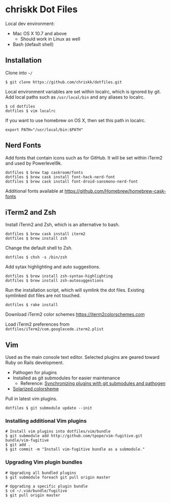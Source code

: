 # chriskk Dot Files
Local dev environment:

* Mac OS X 10.7 and above
  * Should work in Linux as well
* Bash (default shell)

## Installation

Clone into `~/`

```
$ git clone https://github.com/chriskk/dotfiles.git
```

Local environment variables are set within localrc, which is ignored by git. Add local paths such as `/usr/local/bin` and any aliases to localrc.

```
$ cd dotfiles
dotfiles $ vim localrc
```

If you want to use homebrew on OS X, then set this path in localrc.

```
export PATH="/usr/local/bin:$PATH"
```

## Nerd Fonts
Add fonts that contain icons such as for GitHub.
It will be set within iTerm2 and used by Powerlevel9k.

```
dotfiles $ brew tap caskroom/fonts
dotfiles $ brew cask install font-hack-nerd-font
dotfiles $ brew cask install font-droid-sansmono-nerd-font
```

Additional fonts available at
https://github.com/Homebrew/homebrew-cask-fonts

## iTerm2 and Zsh
Install iTerm2 and Zsh, which is an alternative to bash.
```
dotfiles $ brew cask install iterm2
dotfiles $ brew install zsh
```

Change the default shell to Zsh.
```
dotfiles $ chsh -s /bin/zsh
```

Add sytax highlighting and auto suggestions.

```
dotfiles $ brew install zsh-syntax-highlighting
dotfiles $ brew install zsh-autosuggestions
```

Run the installation script, which will symlink the dot files. Existing symlinked dot files are not touched.

```
dotfiles $ rake install
```

Download iTerm2 color schemes
https://iterm2colorschemes.com

Load iTerm2 preferences from `dotfiles/iTerm2/com.googlecode.iterm2.plist`


## Vim
Used as the main console text editor. Selected plugins are geared toward Ruby on Rails development.

  * Pathogen for plugins
  * Installed as git submodules for easier maintenance
    * Reference: [Synchronizing plugins with git submodules and pathogen](http://vimcasts.org/episodes/synchronizing-plugins-with-git-submodules-and-pathogen/)
  * [Solarized colorsheme](https://github.com/altercation/vim-colors-solarized)

Pull in latest vim plugins.
```
dotfiles $ git submodule update --init
```

### Installing additional Vim plugins

```
# Install vim plugins into dotfiles/vim/bundle
$ git submodule add http://github.com/tpope/vim-fugitive.git bundle/vim-fugitive
$ git add .
$ git commit -m "Install vim-fugitive bundle as a submodule."
```
### Upgrading Vim plugin bundles

```
# Upgrading all bundled plugins
$ git submodule foreach git pull origin master
```
```
# Upgrading a specific plugin bundle
$ cd ~/.vim/bundle/fugitive
$ git pull origin master
```
